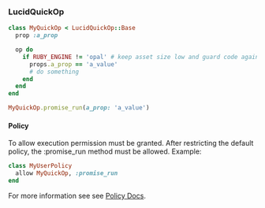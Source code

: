 ### LucidQuickOp

```ruby
class MyQuickOp < LucidQuickOp::Base
  prop :a_prop

  op do
    if RUBY_ENGINE != 'opal' # keep asset size low and guard code against inclusion in client side assets
      props.a_prop == 'a_value'
      # do something
    end 
  end
end

MyQuickOp.promise_run(a_prop: 'a_value')
```
#### Policy

To allow execution permission must be granted. After restricting the default policy, the :promise_run method must be allowed. Example:
```ruby
class MyUserPolicy
  allow MyQuickOp, :promise_run
end
```
For more information see see [Policy Docs](https://github.com/isomorfeus/isomorfeus-project/blob/master/ruby/isomorfeus-policy/README.md).
